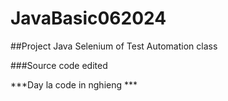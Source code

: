 # JavaBasic062024
##Project Java Selenium of Test Automation class

###Source code edited

***Day la code in nghieng ***
